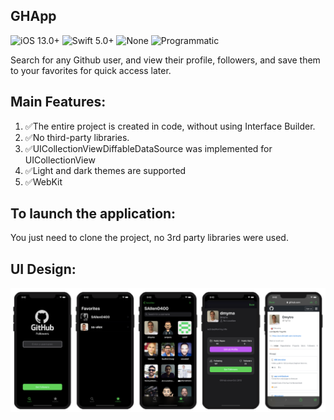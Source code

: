 ## GHApp

![iOS 13.0+](https://img.shields.io/badge/iOS-13.0%2B-blue)
![Swift 5.0+](https://img.shields.io/badge/Swift-5.0%2B-orange)
![None](https://img.shields.io/badge/Libraries-None-red)
![Programmatic](https://img.shields.io/badge/Build-Programmatic-green)

Search for any Github user, and view their profile, followers, and save them to your favorites for quick access later. 

## Main Features:

1. ✅The entire project is created in code, without using Interface Builder.
2. ✅No third-party libraries.
3. ✅UICollectionViewDiffableDataSource was implemented for UICollectionView
4. ✅Light and dark themes are supported
5. ✅WebKit

## To launch the application:

You just need to clone the project, no 3rd party libraries were used.

## UI Design:
<img src="GHApp/Images/UIDesign.png" width="1000">

